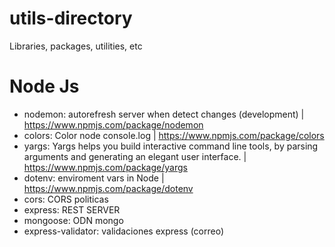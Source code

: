 # utils-directory
Libraries, packages, utilities, etc


# Node Js
- nodemon: autorefresh server when detect changes (development) | https://www.npmjs.com/package/nodemon
- colors: Color node console.log | https://www.npmjs.com/package/colors
- yargs: Yargs helps you build interactive command line tools, by parsing arguments and generating an elegant user interface. | https://www.npmjs.com/package/yargs
- dotenv: enviroment vars in Node | https://www.npmjs.com/package/dotenv
- cors: CORS politicas
- express: REST SERVER
- mongoose: ODN mongo
- express-validator: validaciones express (correo)
